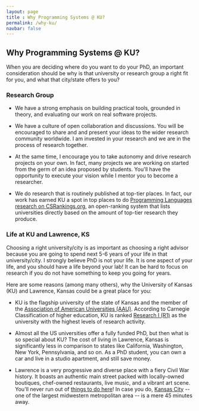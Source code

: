 ```yaml
---
layout: page
title : Why Programming Systems @ KU?
permalink: /why-ku/
navbar: false
---
```


## Why Programming Systems @ KU?

When you are deciding where do you want to do your PhD, an important consideration should be why is that university or research group a right fit for you, and what that city/state offers to you?

### Research Group

* We have a strong emphasis on building practical tools, grounded in theory, and evaluating our work on real software projects.

* We have a culture of open collaboration and discussions. You will be encouraged to share and and present your ideas to the wider research community worldwide. I am invested in your research and we are in the process of research together.

* At the same time, I encourage you to take autonomy and drive research projects on your own. In fact, many projects we are working on started from the germ of an idea proposed by students. You'll have the opportunity to execute your vision while I mentor you to become a researcher.

* We do research that is routinely published at top-tier places. In fact, our work has earned KU a spot in top places to do [Programming Languages research on CSRankings.org](https://csrankings.org/#/index?plan&us), an open-ranking system that lists universities directly based on the amount of top-tier research they produce.

### Life at KU and Lawrence, KS

Choosing a right university/city is as important as choosing a right advisor because you are going to spend next 5-6 years of your life in that university/city. I strongly believe PhD is not your life. It is one aspect of your life, and you should have a life beyond your lab! It can be hard to focus on research if you do not have something to keep you going for years.

Here are some reasons (among many others), why the University of Kansas (KU) and Lawrence, Kansas could be a great place for you:

* KU is the flagship university of the state of Kansas and the member of the [Association of American Universities (AAU)](https://en.wikipedia.org/wiki/Association_of_American_Universities). According to Carnegie Classification of higher education, KU is ranked [Research I (R1)](https://en.wikipedia.org/wiki/Research_I_university) as the university with the highest levels of research activity.

* Almost all the US universities offer a fully funded PhD, but then what is so special about KU? The cost of living in Lawrence, Kansas is significantly less in comparison to states like California, Washington, New York, Pennsylvania, and so on. As a PhD student, you can own a car and live in a studio apartment, and still save money.

* Lawrence is a very progressive and diverse place with a fiery Civil War history. It boasts an authentic main street packed with locally-owned boutiques, chef-owned restaurants, live music, and a vibrant art scene. You'll never run out of [things to do here](https://www.explorelawrence.com/)! In case you do, [Kansas City](https://www.visitkc.com/) -- one of the largest midwestern metropolitan area -- is a mere 45 minutes away.
